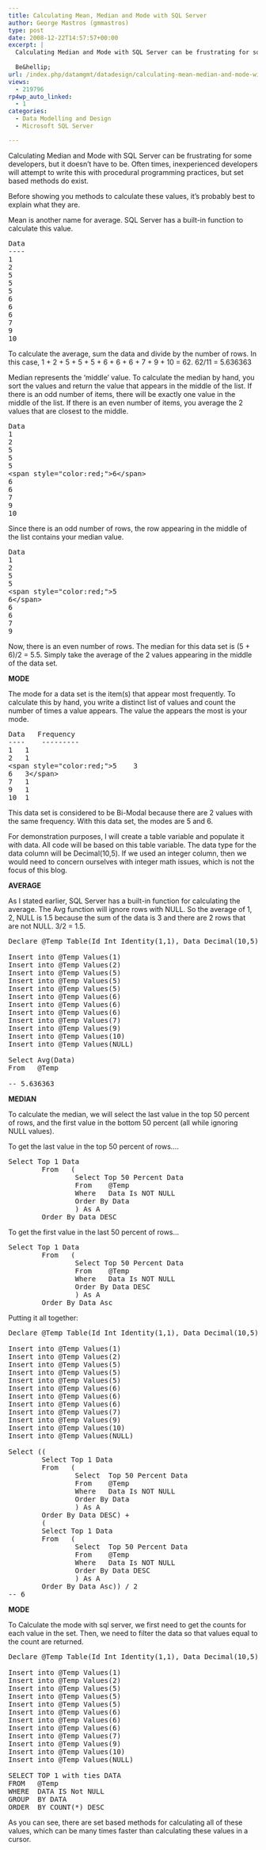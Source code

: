 ```yaml
---
title: Calculating Mean, Median and Mode with SQL Server
author: George Mastros (gmmastros)
type: post
date: 2008-12-22T14:57:57+00:00
excerpt: |
  Calculating Median and Mode with SQL Server can be frustrating for some developers, but it doesn't have to be.  Often times, inexperienced developers will attempt to write this with procedural programming practices, but set based methods do exist.
  
  Be&hellip;
url: /index.php/datamgmt/datadesign/calculating-mean-median-and-mode-with-sq/
views:
  - 219796
rp4wp_auto_linked:
  - 1
categories:
  - Data Modelling and Design
  - Microsoft SQL Server

---
```

Calculating Median and Mode with SQL Server can be frustrating for some developers, but it doesn&#8217;t have to be. Often times, inexperienced developers will attempt to write this with procedural programming practices, but set based methods do exist.

Before showing you methods to calculate these values, it’s probably best to explain what they are.
  
Mean is another name for average. SQL Server has a built-in function to calculate this value.

<pre>Data
----
1
2
5
5
5
6
6
6
7
9
10</pre>

To calculate the average, sum the data and divide by the number of rows. In this case, 1 + 2 + 5 + 5 + 5 + 6 + 6 + 6 + 7 + 9 + 10 = 62. 62/11 = 5.636363

Median represents the &#8216;middle&#8217; value. To calculate the median by hand, you sort the values and return the value that appears in the middle of the list. If there is an odd number of items, there will be exactly one value in the middle of the list. If there is an even number of items, you average the 2 values that are closest to the middle.

<pre>Data
1
2
5
5
5
&lt;span style="color:red;"&gt;6&lt;/span&gt;
6
6
7
9
10</pre>

Since there is an odd number of rows, the row appearing in the middle of the list contains your median value.

<pre>Data
1
2
5
5
&lt;span style="color:red;"&gt;5
6&lt;/span&gt;
6
6
7
9</pre>

Now, there is an even number of rows. The median for this data set is (5 + 6)/2 = 5.5. Simply take the average of the 2 values appearing in the middle of the data set.

**MODE**
  
The mode for a data set is the item(s) that appear most frequently. To calculate this by hand, you write a distinct list of values and count the number of times a value appears. The value the appears the most is your mode.

<pre>Data	Frequency
----    ---------
1	1
2	1
&lt;span style="color:red;"&gt;5	3
6	3&lt;/span&gt;
7	1
9	1
10	1</pre>

This data set is considered to be Bi-Modal because there are 2 values with the same frequency. With this data set, the modes are 5 and 6.

For demonstration purposes, I will create a table variable and populate it with data. All code will be based on this table variable. The data type for the data column will be Decimal(10,5). If we used an integer column, then we would need to concern ourselves with integer math issues, which is not the focus of this blog.

**AVERAGE**
  
As I stated earlier, SQL Server has a built-in function for calculating the average. The Avg function will ignore rows with NULL. So the average of 1, 2, NULL is 1.5 because the sum of the data is 3 and there are 2 rows that are not NULL. 3/2 = 1.5.

<pre>Declare @Temp Table(Id Int Identity(1,1), Data Decimal(10,5))

Insert into @Temp Values(1)
Insert into @Temp Values(2)
Insert into @Temp Values(5)
Insert into @Temp Values(5)
Insert into @Temp Values(5)
Insert into @Temp Values(6)
Insert into @Temp Values(6)
Insert into @Temp Values(6)
Insert into @Temp Values(7)
Insert into @Temp Values(9)
Insert into @Temp Values(10)
Insert into @Temp Values(NULL)

Select Avg(Data)
From   @Temp

-- 5.636363</pre>

**MEDIAN**
  
To calculate the median, we will select the last value in the top 50 percent of rows, and the first value in the bottom 50 percent (all while ignoring NULL values).
  
To get the last value in the top 50 percent of rows….

<pre>Select Top 1 Data
		From   (
				Select Top 50 Percent Data
				From	@Temp
				Where	Data Is NOT NULL
				Order By Data
				) As A
		Order By Data DESC</pre>

To get the first value in the last 50 percent of rows…

<pre>Select Top 1 Data
		From   (
				Select Top 50 Percent Data
				From	@Temp
				Where	Data Is NOT NULL
				Order By Data DESC
				) As A
		Order By Data Asc</pre>

Putting it all together:

<pre>Declare @Temp Table(Id Int Identity(1,1), Data Decimal(10,5))

Insert into @Temp Values(1)
Insert into @Temp Values(2)
Insert into @Temp Values(5)
Insert into @Temp Values(5)
Insert into @Temp Values(5)
Insert into @Temp Values(6)
Insert into @Temp Values(6)
Insert into @Temp Values(6)
Insert into @Temp Values(7)
Insert into @Temp Values(9)
Insert into @Temp Values(10)
Insert into @Temp Values(NULL)

Select ((
		Select Top 1 Data
		From   (
				Select	Top 50 Percent Data
				From	@Temp
				Where	Data Is NOT NULL
				Order By Data
				) As A
		Order By Data DESC) + 
		(
		Select Top 1 Data
		From   (
				Select	Top 50 Percent Data
				From	@Temp
				Where	Data Is NOT NULL
				Order By Data DESC
				) As A
		Order By Data Asc)) / 2
-- 6</pre>

**MODE**
  
To Calculate the mode with sql server, we first need to get the counts for each value in the set. Then, we need to filter the data so that values equal to the count are returned.

<pre>Declare @Temp Table(Id Int Identity(1,1), Data Decimal(10,5))

Insert into @Temp Values(1)
Insert into @Temp Values(2)
Insert into @Temp Values(5)
Insert into @Temp Values(5)
Insert into @Temp Values(5)
Insert into @Temp Values(6)
Insert into @Temp Values(6)
Insert into @Temp Values(6)
Insert into @Temp Values(7)
Insert into @Temp Values(9)
Insert into @Temp Values(10)
Insert into @Temp Values(NULL)

SELECT TOP 1 with ties DATA
FROM   @Temp
WHERE  DATA IS Not NULL
GROUP  BY DATA
ORDER  BY COUNT(*) DESC</pre>

As you can see, there are set based methods for calculating all of these values, which can be many times faster than calculating these values in a cursor.